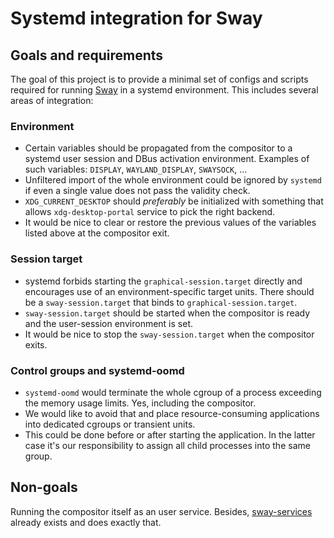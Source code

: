 # Systemd integration for Sway

## Goals and requirements

The goal of this project is to provide a minimal set of configs and scripts required for running [Sway](https://swaywm.org/) in a systemd environment.
This includes several areas of integration:

### Environment

- Certain variables should be propagated from the compositor to a systemd user session and DBus activation environment.
  Examples of such variables: `DISPLAY`, `WAYLAND_DISPLAY`, `SWAYSOCK`, ...
- Unfiltered import of the whole environment could be ignored by `systemd` if even a single value does not pass the validity check.
- `XDG_CURRENT_DESKTOP` should _preferably_ be initialized with something that allows `xdg-desktop-portal` service to pick the right backend.
- It would be nice to clear or restore the previous values of the variables listed above at the compositor exit.

### Session target

- systemd forbids starting the `graphical-session.target` directly and encourages use of an environment-specific target units. There should be a `sway-session.target` that binds to `graphical-session.target`.
- `sway-session.target` should be started when the compositor is ready and the user-session environment is set.
- It would be nice to stop the `sway-session.target` when the compositor exits.

### Control groups and systemd-oomd

- `systemd-oomd` would terminate the whole cgroup of a process exceeding the memory usage limits. Yes, including the compositor.
- We would like to avoid that and place resource-consuming applications into dedicated cgroups or transient units.
- This could be done before or after starting the application. In the latter case it's our responsibility to assign all child processes into the same group.

## Non-goals

Running the compositor itself as an user service. Besides, [sway-services](https://github.com/xdbob/sway-services/) already exists and does exactly that.
